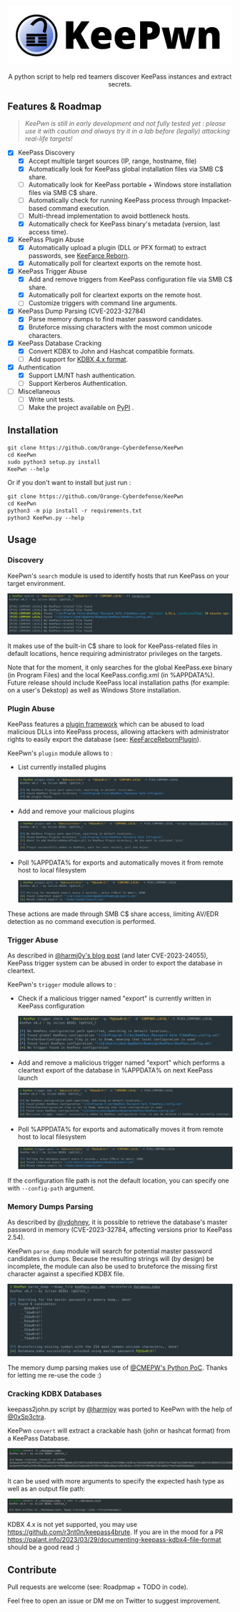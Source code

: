 ![](./.github/images/keepwn_banner.png)

<p align="center">
  A python script to help red teamers discover KeePass instances and extract secrets.
</p>


## Features & Roadmap

>  *KeePwn is still in early development and not fully tested yet : please use it with caution and always try it in a lab before (legally) attacking real-life targets!*

- [x] KeePass Discovery
  - [x] Accept multiple target sources (IP, range, hostname, file)
  - [x] Automatically look for KeePass global installation files via SMB C$ share.
  - [ ] Automatically look for KeePass portable + Windows store installation files via SMB C$ share.
  - [ ] Automatically check for running KeePass process through Impacket-based command execution.
  - [ ] Multi-thread implementation to avoid bottleneck hosts.
  - [x] Automatically check for KeePass binary's metadata (version, last access time).
- [x] KeePass Plugin Abuse
  - [x] Automatically upload a plugin (DLL or PFX format) to extract passwords, see [KeeFarce Reborn](https://github.com/d3lb3/KeeFarceReborn).
  - [x] Automatically poll for cleartext exports on the remote host.
- [x] KeePass Trigger Abuse
  - [x] Add and remove triggers from KeePass configuration file via SMB C$ share.
  - [x] Automatically poll for cleartext exports on the remote host.
  - [ ] Customize triggers with command line arguments.
- [x] KeePass Dump Parsing (CVE-2023-32784)
  - [x] Parse memory dumps to find master password candidates.
  - [x] Bruteforce missing characters with the most common unicode characters.
- [x] KeePass Database Cracking
  - [x] Convert KDBX to John and Hashcat compatible formats.
  - [ ] Add support for [KDBX 4.x format](https://palant.info/2023/03/29/documenting-keepass-kdbx4-file-format).
- [x] Authentication
  - [x] Support LM/NT hash authentication.
  - [ ] Support Kerberos Authentication.
- [ ] Miscellaneous
  - [ ] Write unit tests.
  - [ ] Make the project available on [PyPI](https://pypi.org/) .

## Installation

```
git clone https://github.com/Orange-Cyberdefense/KeePwn
cd KeePwn
sudo python3 setup.py install
KeePwn --help
```

Or if you don't want to install but just run :

```
git clone https://github.com/Orange-Cyberdefense/KeePwn
cd KeePwn
python3 -m pip install -r requirements.txt
python3 KeePwn.py --help
```

## Usage

### Discovery

KeePwn's `search` module is used to identify hosts that run KeePass on your target environment.

![](./.github/images/keepwn_search_example.png)

It makes use of the built-in C$ share to look for KeePass-related files in default locations, hence requiring administrator privileges on the targets.

Note that for the moment, it only searches for the global KeePass.exe binary (in Program Files) and the local KeePass.config.xml (in %APPDATA%). Future release should include KeePass local installation paths (for example: on a user's Dekstop) as well as Windows Store installation.

### Plugin Abuse

KeePass features a [plugin framework](https://keepass.info/help/v2/plugins.html) which can be abused to load malicious DLLs into KeePass process, allowing attackers with administrator rights to easily export the database (see: [KeeFarceRebornPlugin](https://github.com/d3lb3/KeeFarceReborn#make-keepass-inject-keefarce-reborn-as-a-plugin)).

KeePwn's `plugin` module allows to :

- List currently installed plugins

  ![](./.github/images/keepwn_plugin_check_example.png)

- Add and remove your malicious plugins

  ![](./.github/images/keepwn_plugin_add_example.png)

- Poll %APPDATA% for exports and automatically moves it from remote host to local filesystem

  ![](./.github/images/keepwn_plugin_poll_example.png)

These actions are made through SMB C$ share access, limiting AV/EDR detection as no command execution is performed.

### Trigger Abuse

As described in [@harmj0y's blog post](https://blog.harmj0y.net/redteaming/keethief-a-case-study-in-attacking-keepass-part-2/) (and later CVE-2023-24055), KeePass trigger system can be abused in order to export the database in cleartext.

KeePwn's `trigger` module allows to :

- Check if a malicious trigger named "export" is currently written in KeePass configuration

  ![](./.github/images/keepwn_trigger_check_example.png)

- Add and remove a malicious trigger named "export" which performs a cleartext export of the database in %APPDATA% on next KeePass launch

  ![](./.github/images/keepwn_trigger_add_example.png)

- Poll %APPDATA% for exports and automatically moves it from remote host to local filesystem

  ![](./.github/images/keepwn_trigger_poll_example.png)

If the configuration file path is not the default location, you can specify one with `--config-path` argument.

### Memory Dumps Parsing

As described by [@vdohney](https://github.com/vdohney/keepass-password-dumper), it is possible to retrieve the database's master password in memory (CVE-2023-32784, affecting versions prior to KeePass 2.54). 

KeePwn `parse_dump` module will search for potential master password candidates in dumps. Because the resulting strings will (by design) be incomplete, the module can also be used to bruteforce the missing first character against a specified KDBX file.

![](./.github/images/keepwn_parse_dump_example.png)

The memory dump parsing makes use of [@CMEPW's Python PoC](https://github.com/CMEPW/keepass-dump-masterkey). Thanks for letting me re-use the code :)

### Cracking KDBX Databases

keepass2john.py script by [@harmjoy](https://github.com/HarmJ0y) was ported to KeePwn with the help of [@0xSp3ctra](https://github.com/0xSp3ctra).

KeePwn `convert` will extract a crackable hash (john or hashcat format) from a KeePass Database. 

![](./.github/images/keepwn_convert_example.png)

It can be used with more arguments to specify the expected hash type as well as an output file path:

![](./.github/images/keepwn_convert_example_extended.png)

KDBX 4.x is not yet supported, you may use https://github.com/r3nt0n/keepass4brute. 
If you are in the mood for a PR https://palant.info/2023/03/29/documenting-keepass-kdbx4-file-format should be a good read :)

## Contribute

Pull requests are welcome (see: Roadpmap + TODO in code).

Feel free to open an issue or DM me on Twitter to suggest improvement.
